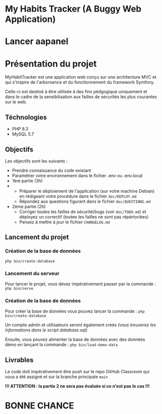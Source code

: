 # My Habits Tracker (A Buggy Web Application)

# Lancer aapanel

# Présentation du projet

MyHabitTracker est une application web conçu sur une architecture MVC et qui s'inspire de l'arborsence et du fonctionnement du framework Symfony.

Celle-ci est destiné à être utilisée à des fins pédgogique uniquement et dans le cadre de la sensibilisation aux failles de sécurités les plus courantes sur le web.

## Téchnologies

- PHP 8.3
- MySQL 5.7

## Objectifs

Les objectifs sont les suivants :

- Prendre connaissance du code existant
- Paramétrer votre environnement dans le fichier .env ou .env.local
- 1ère partie (3h)
- - Préparer le déploiement de l'application (sur votre machine Debian) en rédigeant votre procédure dans le fichier `doc/DEPLOY.md`
  - Répondez aux questions figurant dans le fichier `doc/QUESTIONS.md`
- 2ème partie (2h)
  - Corriger toutes les failles de sécurité/bugs (voir `doc/TODO.md`) et déployez un correctif (toutes les failles ne sont pas répértoriées)
  - Pensez à mettre à jour le fichier `CHANGELOG.md`

## Lancement du projet

### Création de la base de données

```
php bin/create-database
```

### Lancement du serveur

Pour lancer le projet, vous devez impérativement passer par la commande : `php bin/serve`

### Création de la base de données

Pour créer la base de données vous pouvez lancer la commande : `php bin/create-database `

Un compte admin et utilisateurs seront également créés _(vous trouverez les informations dans le script database.sql)_

Ensuite, vous pouvez alimenter la base de données avec des données démo en lançant la commande : `php bin/load-demo-data`

## Livrables

Le code doit impérativement être push sur le repo GitHub Classroom qui vous a été assigné et sur la branche principale `main`

**!!! ATTENTION : la partie 2 ne sera pas évaluée si ce n'est pas le cas !!!**

# BONNE CHANCE

